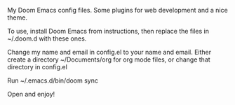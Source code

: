 My Doom Emacs config files. Some plugins for web development and a nice theme. 

To use, install Doom Emacs from instructions, then replace the files in ~/.doom.d with these ones.

Change my name and email in config.el to your name and email. Either create a directory ~/Documents/org for org mode files, or change that directory in config.el

Run ~/.emacs.d/bin/doom sync 

Open and enjoy!

